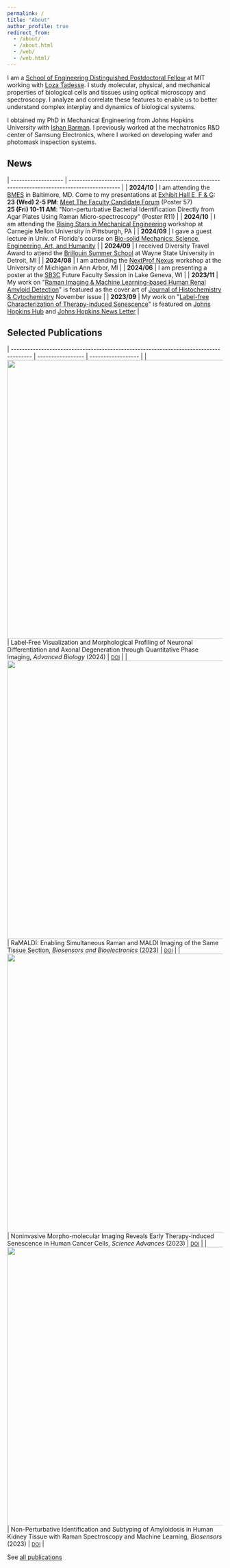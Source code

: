 ```yaml
---
permalink: /
title: "About"
author_profile: true
redirect_from: 
  - /about/
  - /about.html
  - /web/
  - /web.html/
---
```


I am a [School of Engineering Distinguished Postdoctoral Fellow](https://engineering.mit.edu/the-mit-postdoctoral-fellowship-program-for-engineering-excellence/) at MIT working with [Loza Tadesse](https://tadesselab.mit.edu/). I study molecular, physical, and mechanical properties of biological cells and tissues using optical microscopy and spectroscopy. I analyze and correlate these features to enable us to better understand complex interplay and dynamics of biological systems.


I obtained my PhD in Mechanical Engineering from Johns Hopkins University with [Ishan Barman](https://www.barman.wse.jhu.edu/). I previously worked at the mechatronics R&D center of Samsung Electronics, where I worked on developing wafer and photomask inspection systems.

News
------

| ------------------- | ------------------------------------------------------------------------------------------------ |
| <b>2024/10</b>      | I am attending the [BMES](https://www.bmes.org/bmes2024) in Baltimore, MD. Come to my presentations at <u>Exhibit Hall E, F & G</u>: <br />  <b>23 (Wed) 2-5 PM</b>: <u>Meet The Faculty Candidate Forum</u> (Poster 57) <br />  <b>25 (Fri) 10-11 AM</b>: "Non-perturbative Bacterial Identification Directly from Agar Plates Using Raman Micro-spectroscopy" (Poster R11)            |
| <b>2024/10</b>      | I am attending the [Rising Stars in Mechanical Engineering](https://www.meche.engineering.cmu.edu/rising-stars.html) workshop at Carnegie Mellon University in Pittsburgh, PA            |
| <b>2024/09</b>      | I gave a guest lecture in Univ. of Florida's course on [Bio-solid Mechanics: Science, Engineering, Art, and Humanity](https://mae.ufl.edu/wp-content/uploads/gravity_forms/4-733e705ca6cf77d85a88e5eaa85d34fc/2024/08/egm-4592_fall2024.pdf)            |
| <b>2024/09</b>      | I received Diversity Travel Award to attend the [Brillouin Summer School](https://www.brilloptics.org/brillouin-summer-school.html) at Wayne State University in Detroit, MI            |
| <b>2024/08</b>      | I am attending the [NextProf Nexus](https://nextprof.engin.umich.edu/nextprof-nexus/) workshop at the University of Michigan in Ann Arbor, MI            |
| <b>2024/06</b>      | I am presenting a poster at the [SB3C](https://sb3c.org/) Future Faculty Session in Lake Geneva, WI            |
| <b>2023/11</b>      | My work on "[Raman Imaging & Machine Learning-based Human Renal Amyloid Detection](https://doi.org/10.1369/00221554231206858)" is featured as the cover art of [Journal of Histochemistry & Cytochemistry](https://journals.sagepub.com/loi/jhca/group/d2020.y2023) November issue                                       |
| <b>2023/09</b>      | My work on "[Label-free Characterization of Therapy-induced Senescence](https://doi.org/10.1126/sciadv.adg6231)" is featured on [Johns Hopkins Hub](https://hub.jhu.edu/2023/09/22/microscopy-cancer-detection/) and [Johns Hopkins News Letter](https://www.jhunewsletter.com/article/2023/10/microscopy-methods-have-potential-to-detect-treatment-resistant-cancer-cells-early)                      |


Selected Publications
------

| ------------------------------------------------------------------------------------- | ----------------- | ------------------ |
| <img src='/images/ToC_AdvBiol.jpeg' width="650px" height="auto" style="vertical-align:middle" /> | Label‐Free Visualization and Morphological Profiling of Neuronal Differentiation and Axonal Degeneration through Quantitative Phase Imaging, <i>Advanced Biology</i> (2024) | <small>[DOI](https://doi.org/10.1369/00221554231206858)</small> | 
| <img src='/images/ToC_RaMALDI.jpg' width="650px" height="auto" style="vertical-align:middle" /> | RaMALDI: Enabling Simultaneous Raman and MALDI Imaging of the Same Tissue Section, <i>Biosensors and Bioelectronics</i> (2023) | <small>[DOI](https://doi.org/10.1016/j.bios.2023.115597)</small> |
| <img src='/images/QPI_Senescence.jpg' width="650px" height="auto" style="vertical-align:middle" /> | Noninvasive Morpho-molecular Imaging Reveals Early Therapy-induced Senescence in Human Cancer Cells, <i>Science Advances</i> (2023) | <small>[DOI](https://doi.org/10.1126/sciadv.adg6231)</small> |
| <img src='/images/ToC_Amyloid.jpg' width="650px" height="auto" style="vertical-align:middle" /> | Non-Perturbative Identification and Subtyping of Amyloidosis in Human Kidney Tissue with Raman Spectroscopy and Machine Learning, <i>Biosensors</i> (2023) | <small>[DOI](https://doi.org/10.3390/bios13040466)</small> |

See [all publications](https://jhkim0714.github.io/publications)
